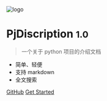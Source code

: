 ![logo](_media/icon.svg)

# PjDiscription <small>1.0</small>

> 一个关于 python 项目的介绍文档

- 简单、轻便
- 支持 markdown
- 全文搜索

[GitHub](https://github.com/willasas/PjPython)
[Get Started](#Home)

